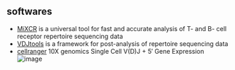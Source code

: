 ## softwares
*  [MiXCR](https://mixcr.readthedocs.io/en/master/) is a universal tool for fast and accurate analysis of T- and B- cell receptor repertoire sequencing data
*  [VDJtools](https://vdjtools-doc.readthedocs.io/en/master/) is a framework for post-analysis of repertoire sequencing data
*  [cellranger](https://support.10xgenomics.com/single-cell-vdj/software/vdj-and-gene-expression/latest/overview) 10X genomics Single Cell V(D)J + 5′ Gene Expression
![image](img/UMI.issues.png)
